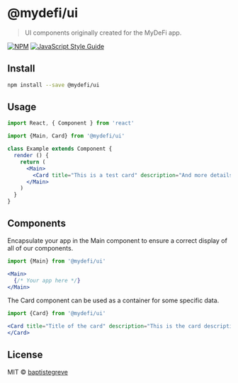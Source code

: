 # @mydefi/ui

> UI components originally created for the MyDeFi app.

[![NPM](https://img.shields.io/npm/v/@mydefi/ui.svg)](https://www.npmjs.com/package/@mydefi/ui) [![JavaScript Style Guide](https://img.shields.io/badge/code_style-standard-brightgreen.svg)](https://standardjs.com)

## Install

```bash
npm install --save @mydefi/ui
```

## Usage

```jsx
import React, { Component } from 'react'

import {Main, Card} from '@mydefi/ui'

class Example extends Component {
  render () {
    return (
      <Main>
        <Card title="This is a test card" description="And more details about it."></Card>
      </Main>
    )
  }
}
```

## Components

Encapsulate your app in the Main component to ensure a correct display of all of our components.
```jsx
import {Main} from '@mydefi/ui'

<Main>
  {/* Your app here */}
</Main>
```

The Card component can be used as a container for some specific data.
```jsx
import {Card} from '@mydefi/ui'

<Card title="Title of the card" description="This is the card description, useful to display more details.">
</Card>
```

## License

MIT © [baptistegreve](https://github.com/baptistegreve)
